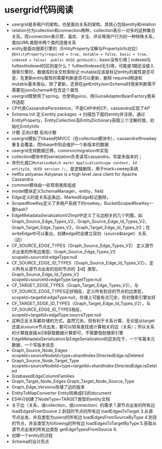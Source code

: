 # usergrid代码阅读
+ usergrid是多租户的架构，也是面向关系的架构，其核心包括entity和relation
+ relation分为collection和connection两种，collection表示一对多的这种集合关系，而connection表示赞、喜欢、关注、评论等用户行为的一种特殊关系，类似UML类图中两个类的连接关系
+ entity是面向搜索引擎的（EntityProperty注解与PropertyInfo对应）
`@EntityProperty(required = true, mutable = false, basic = true, indexed = false) 
public UUID getUuid();`
basic没有引用 | indexed与fulltextIndexed的区别是什么？
fulltextIndexed无引用，可能是1期还没接入搜索引擎时，数据库的全文检索标记
mutable应该是标记entity的属性是否可变，在更新entity属性时需要判断是否可以更新、删除
required用途和mutable基本类似，除了更新，还用在getEntityJsonSchema时用来判断需不需要在jsonSchema中包含这个属性
+ usergrid既使用了spring，也使用guice，用GuiceAdapterBeanFactory类来作适配
+ CP代表CassandraPersistence，不是CAP中的CP，cassandra实现了AP
+ Schema.init 定义entity packages -> 扫描包下面的entity并注册，通过EntityProperty，EntityCollection及EntityDictionary获取三个注解的值，初始化EntityInfo
+ 计数 正向计数   反向计数
+ usergrid模拟了hbase的MVCC（在collection模块中），cassandra中rowkey重复会覆盖，而hbase中则会维护一个新版本的数据
+ usergrid支持数据迁移，common/migration中实现
+ collection模块中的serialzation负责读写cassandra，写是多版本的；
+ 序列化接口`MutationBatch mark( ApplicationScope context, Id entityId, UUID version );`，是逻辑删除，用于mark+sweep系统
+ netflix astyanax  Astyanax is a high level Java client for Apache Cassandra
+ common模块由一些常用类库组成
+ model模块定义SchemaManager，entity，field
+ Edge定义的是关系这条边，MarkedEdge标记删除，
+ ScopedRowKey定义了多租户系统下的rowkey，BucketScopedRowKey一致hash?
+ EdgeMetadataSerializationV2Impl中定义了与边相关的几个列簇，如Graph_Source_Edge_Types_V2，Graph_Source_Edge_Id_Types_V2，Graph_Target_Edge_Types_V2，Graph_Target_Edge_Id_Types_V2；在writeEdge中可以看出，创建edge时会建立双向（source&target）关系（边）
+ CF_SOURCE_EDGE_TYPES（Graph_Source_Edge_Types_V2） 定义源节点出发的所有边类型，Graph_Source_Edge_Types_V2   scopeId+sourceId:edgeType:null
+ CF_SOURCE_EDGE_ID_TYPES（Graph_Source_Edge_Id_Types_V2），定义所有从源节点出发的目的节点的【id】类型，Graph_Source_Edge_Id_Types_V2 scopeId+sourceId+edgeType:targetType:null
+ CF_TARGET_EDGE_TYPES（Graph_Target_Edge_Types_V2），与CF_SOURCE_EDGE_TYPES正好相反，定义所有到目的节点的边类型，scopeId+targetId:edgeType:null，存储上可能有点冗余，但对搜索引擎友好
+ CF_TARGET_EDGE_ID_TYPES（Graph_Target_Edge_Id_Types_V2），与CF_SOURCE_EDGE_ID_TYPES相反，scopeId+targetId+edgeType:sourceType:null
+ 这种正反关系都存储的方式，虽然冗余，但有利于关系计算，无论是从target还是从source节点出发，都可以轻易查找或计算相关的边（关系）；所以关系的计算就直接从DB获取数据计算即可，不需要借助搜索引擎
+ EdgeMetadataSerialization与EdgeSerialization的区别在于，一个写基本元数据，一个写版本信息
+ Graph_Source_Node_Edges scopeId+sourceNodeId+type+shardIndex:DirectedEdge:isDeleted
+ Graph_Source_Node_Target_Type scopeId+sourceNodeId+type+targetId+shardIndex:DirectedEdge:isDeleted
+ SizebasedEdgeColumnFamilies
+ Graph_Target_Node_Edges  Graph_Target_Node_Source_Type
+ Graph_Edge_Versions存储了边的版本
+ EntityToMapConverter Entity转换成ES的document
+ ES中只创建了NodeType=TARGET类型的entity文档
+ 关于边（关系，或collection，或connection）的需求
  1.源节点出发的所有边   loadEdgesFromSource
  2.到目的节点的所有边    loadEdgesToTarget
  3.从源节点出发，并且类型为users的所有边   loadEdgesFromSourceByType
  4.到目的节点，并且类型为following的所有边  loadEdgesToTargetByType
  5.获取从源节点出发的所有边类型  getEdgeTypesFromSource
  6.
+ 创建一个entity的过程
+ Schema的设计亮点 
  